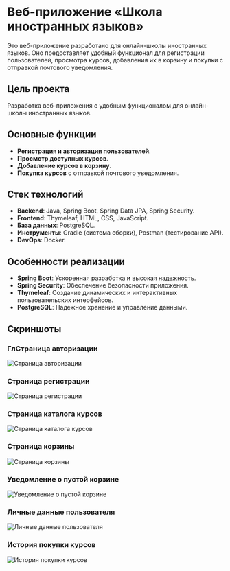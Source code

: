 # Веб-приложение «Школа иностранных языков»

Это веб-приложение разработано для онлайн-школы иностранных языков. Оно предоставляет удобный функционал для регистрации пользователей, просмотра курсов, добавления их в корзину и покупки с отправкой почтового уведомления.

## Цель проекта
Разработка веб-приложения с удобным функционалом для онлайн-школы иностранных языков.

## Основные функции
- **Регистрация и авторизация пользователей**.
- **Просмотр доступных курсов**.
- **Добавление курсов в корзину**.
- **Покупка курсов** с отправкой почтового уведомления.

## Стек технологий
- **Backend**: Java, Spring Boot, Spring Data JPA, Spring Security.
- **Frontend**: Thymeleaf, HTML, CSS, JavaScript.
- **База данных**: PostgreSQL.
- **Инструменты**: Gradle (система сборки), Postman (тестирование API).
- **DevOps**: Docker.

## Особенности реализации
- **Spring Boot**: Ускоренная разработка и высокая надежность.
- **Spring Security**: Обеспечение безопасности приложения.
- **Thymeleaf**: Создание динамических и интерактивных пользовательских интерфейсов.
- **PostgreSQL**: Надежное хранение и управление данными.
  
## Скриншоты

### ГлСтраница авторизации
![Страница авторизации](screenshots/Auth.png)

### Cтраница регистрации
![Страница регистрации](screenshots/Reg.png)

### Страница каталога курсов
![Страница каталога курсов](screenshots/Catalog.png)

### Cтраница корзины
![Cтраница корзины](screenshots/Basket.png)

### Уведомление о пустой корзине
![Уведомление о пустой корзине](screenshots/Noti_about_void_basket.png)

### Личные данные пользователя
![Личные данные пользователя](screenshots/Personal_cab.png)

### История покупки курсов
![История покупки курсов](screenshots/Selling_story.png)
